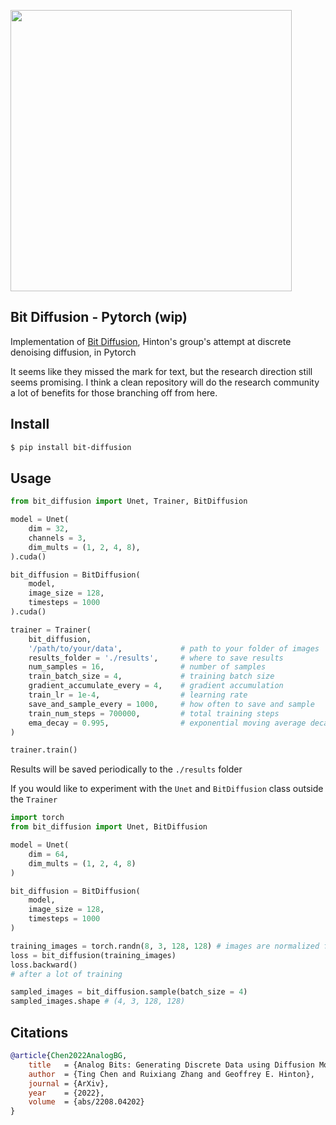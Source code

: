 <img src="./bit-diffusion.png" width="450px"></img>

## Bit Diffusion - Pytorch (wip)

Implementation of <a href="https://arxiv.org/abs/2208.04202">Bit Diffusion</a>, Hinton's group's attempt at discrete denoising diffusion, in Pytorch

It seems like they missed the mark for text, but the research direction still seems promising. I think a clean repository will do the research community a lot of benefits for those branching off from here.

## Install

```bash
$ pip install bit-diffusion
```

## Usage

```python
from bit_diffusion import Unet, Trainer, BitDiffusion

model = Unet(
    dim = 32,
    channels = 3,
    dim_mults = (1, 2, 4, 8),
).cuda()

bit_diffusion = BitDiffusion(
    model,
    image_size = 128,
    timesteps = 1000
).cuda()

trainer = Trainer(
    bit_diffusion,
    '/path/to/your/data',             # path to your folder of images
    results_folder = './results',     # where to save results
    num_samples = 16,                 # number of samples
    train_batch_size = 4,             # training batch size
    gradient_accumulate_every = 4,    # gradient accumulation
    train_lr = 1e-4,                  # learning rate
    save_and_sample_every = 1000,     # how often to save and sample
    train_num_steps = 700000,         # total training steps
    ema_decay = 0.995,                # exponential moving average decay
)

trainer.train()
```

Results will be saved periodically to the `./results` folder

If you would like to experiment with the `Unet` and `BitDiffusion` class outside the `Trainer`

```python
import torch
from bit_diffusion import Unet, BitDiffusion

model = Unet(
    dim = 64,
    dim_mults = (1, 2, 4, 8)
)

bit_diffusion = BitDiffusion(
    model,
    image_size = 128,
    timesteps = 1000
)

training_images = torch.randn(8, 3, 128, 128) # images are normalized from 0 to 1
loss = bit_diffusion(training_images)
loss.backward()
# after a lot of training

sampled_images = bit_diffusion.sample(batch_size = 4)
sampled_images.shape # (4, 3, 128, 128)
```

## Citations

```bibtex
@article{Chen2022AnalogBG,
    title   = {Analog Bits: Generating Discrete Data using Diffusion Models with Self-Conditioning},
    author  = {Ting Chen and Ruixiang Zhang and Geoffrey E. Hinton},
    journal = {ArXiv},
    year    = {2022},
    volume  = {abs/2208.04202}
}
```
